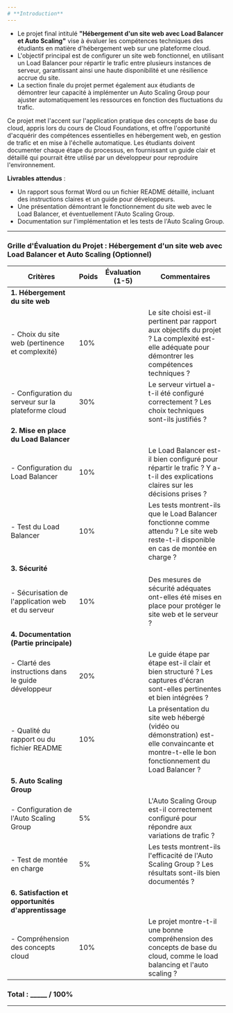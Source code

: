 ```yaml
---
# **Introduction**
---
```


- Le projet final intitulé **"Hébergement d'un site web avec Load Balancer et Auto Scaling"** vise à évaluer les compétences techniques des étudiants en matière d'hébergement web sur une plateforme cloud. 
- L'objectif principal est de configurer un site web fonctionnel, en utilisant un Load Balancer pour répartir le trafic entre plusieurs instances de serveur, garantissant ainsi une haute disponibilité et une résilience accrue du site. 
- La section finale du projet permet également aux étudiants de démontrer leur capacité à implémenter un Auto Scaling Group pour ajuster automatiquement les ressources en fonction des fluctuations du trafic.

Ce projet met l'accent sur l'application pratique des concepts de base du cloud, appris lors du cours de Cloud Foundations, et offre l'opportunité d'acquérir des compétences essentielles en hébergement web, en gestion de trafic et en mise à l'échelle automatique. Les étudiants doivent documenter chaque étape du processus, en fournissant un guide clair et détaillé qui pourrait être utilisé par un développeur pour reproduire l'environnement. 

**Livrables attendus** :
- Un rapport sous format Word ou un fichier README détaillé, incluant des instructions claires et un guide pour développeurs.
- Une présentation démontrant le fonctionnement du site web avec le Load Balancer, et éventuellement l'Auto Scaling Group.
- Documentation sur l'implémentation et les tests de l'Auto Scaling Group.

---

### **Grille d'Évaluation du Projet : Hébergement d'un site web avec Load Balancer et Auto Scaling (Optionnel)**

| **Critères**                                           | **Poids** | **Évaluation (1-5)** | **Commentaires**                                                                                                                                               |
|--------------------------------------------------------|-----------|----------------------|----------------------------------------------------------------------------------------------------------------------------------------------------------------|
| **1. Hébergement du site web**                         |           |                      |                                                                                   |
| - Choix du site web (pertinence et complexité)         | 10%       |                      | Le site choisi est-il pertinent par rapport aux objectifs du projet ? La complexité est-elle adéquate pour démontrer les compétences techniques ?               |
| - Configuration du serveur sur la plateforme cloud     | 30%       |                      | Le serveur virtuel a-t-il été configuré correctement ? Les choix techniques sont-ils justifiés ?                                                                 |
| **2. Mise en place du Load Balancer**                  |           |                      |                                                                                   |
| - Configuration du Load Balancer                       | 10%       |                      | Le Load Balancer est-il bien configuré pour répartir le trafic ? Y a-t-il des explications claires sur les décisions prises ?                                      |
| - Test du Load Balancer                                | 10%       |                      | Les tests montrent-ils que le Load Balancer fonctionne comme attendu ? Le site web reste-t-il disponible en cas de montée en charge ?                            |
| **3. Sécurité**                                        |           |                      |                                                                                   |
| - Sécurisation de l'application web et du serveur      | 10%       |                      | Des mesures de sécurité adéquates ont-elles été mises en place pour protéger le site web et le serveur ?                                                        |
| **4. Documentation (Partie principale)**               |           |                      |                                                                                   |
| - Clarté des instructions dans le guide développeur    | 20%       |                      | Le guide étape par étape est-il clair et bien structuré ? Les captures d'écran sont-elles pertinentes et bien intégrées ?                                        |
| - Qualité du rapport ou du fichier README                    | 10%       |                      | La présentation du site web hébergé (vidéo ou démonstration) est-elle convaincante et montre-t-elle le bon fonctionnement du Load Balancer ?                    |
| **5. Auto Scaling Group**                  |           |                      |                                                                                   |
| - Configuration de l'Auto Scaling Group               | 5%        |                      | L'Auto Scaling Group est-il correctement configuré pour répondre aux variations de trafic ?                                                                    |
| - Test de montée en charge                             | 5%        |                      | Les tests montrent-ils l'efficacité de l'Auto Scaling Group ? Les résultats sont-ils bien documentés ?                                                          |
| **6. Satisfaction et opportunités d'apprentissage**    |           |                      |                                                                                   |
| - Compréhension des concepts cloud                     | 10%       |                      | Le projet montre-t-il une bonne compréhension des concepts de base du cloud, comme le load balancing et l'auto scaling ?                                        |

### **Total :** \_\_\_\_\_ / 100%

---
